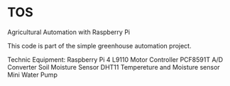 # TOS
Agricultural Automation with Raspberry Pi


This code is part of the simple greenhouse automation project.

Technic Equipment:
Raspberry Pi 4
L9110 Motor Controller
PCF8591T A/D Converter
Soil Moisture Sensor
DHT11 Tempereture and Moisture sensor
Mini Water Pump
